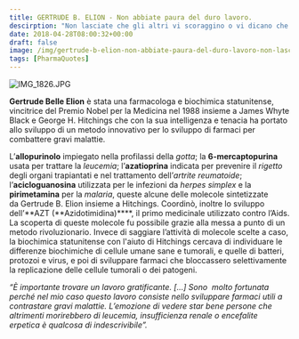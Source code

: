 ```yaml
---
title: GERTRUDE B. ELION - Non abbiate paura del duro lavoro.
descirption: "Non lasciate che gli altri vi scoraggino o vi dicano che non potete farlo. Ai miei tempi mi dissero che le donne non avrebbero dovuto interessarsi della chimica. Io non vidi nessun motivo per dar loro retta"
date: 2018-04-28T08:00:32+00:00
draft: false
image: /img/gertrude-b-elion-non-abbiate-paura-del-duro-lavoro-non-lasciate-che-gli-altri-vi-scoraggino-o-vi-dicano-che-non-potete-farlo-ai-miei-tempi-mi-dissero-che-le-donne-non-avrebbero-dovuto-interessa.md/img_1826.jpg
tags: [PharmaQuotes]
---
```


![IMG_1826.JPG](/img/gertrude-b-elion-non-abbiate-paura-del-duro-lavoro-non-lasciate-che-gli-altri-vi-scoraggino-o-vi-dicano-che-non-potete-farlo-ai-miei-tempi-mi-dissero-che-le-donne-non-avrebbero-dovuto-interessa.md/img_1826.jpg)

**Gertrude Belle Elion** è stata una farmacologa e biochimica statunitense, vincitrice del Premio Nobel per la Medicina nel 1988 insieme a James Whyte Black e George H. Hitchings che con la sua intelligenza e tenacia ha portato allo sviluppo di un metodo innovativo per lo sviluppo di farmaci per combattere gravi malattie. 

L’**allopurinolo** impiegato nella profilassi della _gotta_; la **6-mercaptopurina** usata per trattare la _leucemia_; l’**azatioprina** indicata per prevenire il _rigetto_ degli organi trapiantati e nel trattamento dell’_artrite reumatoide_; l’**acicloguanosina** utilizzata per le infezioni da _herpes simplex_ e la **pirimetamina** per la _malaria_, queste alcune delle molecole sintetizzate da Gertrude B. Elion insieme a Hitchings. Coordinò, inoltre lo sviluppo dell’**AZT (**Azidotimidina)****, il primo medicinale utilizzato contro l’Aids. La scoperta di queste molecole fu possibile grazie alla messa a punto di un metodo rivoluzionario. Invece di saggiare l’attività di molecole scelte a caso, la biochimica statunitense con l'aiuto di Hitchings cercava di individuare le differenze biochimiche di cellule umane sane e tumorali, e quelle di batteri, protozoi e virus, e poi di sviluppare farmaci che bloccassero selettivamente la replicazione delle cellule tumorali o dei patogeni.

_“È importante trovare un lavoro gratificante. \[…\] Sono  molto fortunata perché nel mio caso questo lavoro consiste nello sviluppare farmaci utili a contrastare gravi malattie. L’emozione di vedere star bene persone che altrimenti morirebbero di leucemia, insufficienza renale o encefalite erpetica è qualcosa di indescrivibile”._